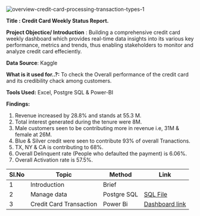 ![overview-credit-card-processing-transaction-types-1](https://github.com/V-Vibee/My-Projects-2.0/assets/91024678/bbb6a08c-ed9d-4bb0-ae9b-8a82c2687af2)



**Title : Credit Card Weekly Status Report.**

**Project Objectice/ Introduction** : Building a comprehensive credit card weekly dashboard which provides real-time data insights into its various key performance, metrics and trends, thus enabling stakeholders to monitor and analyze credit card effeciently.

**Data Source**: Kaggle

**What is it used for..?:** To check the Overall performance of the credit card and its credibility chack among customers.


**Tools Used:** Excel, Postgre SQL & Power-BI


**Findings:**
1. Revenue increased by 28.8% and stands at 55.3 M.
2. Total interest generated during the tenure were 8M.
3. Male customers seen to be contributing more in revenue i.e, 31M & female at 26M.
4. Blue & Silver credit were seen to contribute 93% of overall Tranactions.
5. TX, NY & CA is contributing to 68%.
6. Overall Delinquent rate (People who defaulted the payment) is 6.06%.
7. Overall Activation rate is 57.5%.
    



| Sl.No| Topic| Method| Link|
|-|-|-|-|
|1| Introduction | Brief |[ ](-)
|2| Manage data | Postgre SQL |[SQL File ](https://github.com/V-Vibee/My-Projects-2.0/blob/main/2.%20Credit%20card_Financial%20Dashboard/SQL%20Query%20-%20Financial%20Dashboard%20Data.sql)
|3| Credit Card Transaction | Power Bi |[ Dashboard link](https://github.com/V-Vibee/My-Projects-2.0/blob/main/2.%20Credit%20card_Financial%20Dashboard/cc.pdf)

